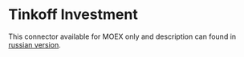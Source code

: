 # Tinkoff Investment

This connector available for MOEX only and description can found in [russian version](https://doc.stocksharp.ru/topics/api/connectors/russia/tinkoff.html).
